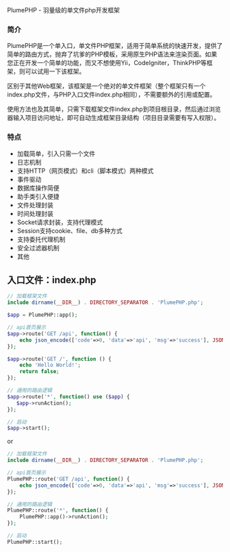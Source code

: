 PlumePHP - 羽量级的单文件php开发框架

### 简介

PlumePHP是一个单入口，单文件PHP框架，适用于简单系统的快速开发，提供了简单的路由方式，抛弃了坑爹的PHP模板，采用原生PHP语法来渲染页面。如果您正在开发一个简单的功能，而又不想使用Yii，CodeIgniter，ThinkPHP等框架，则可以试用一下该框架。

区别于其他Web框架，该框架是一个绝对的单文件框架（整个框架只有一个index.php文件，与PHP入口文件index.php相同），不需要额外的引用或配置。

使用方法也及其简单，只需下载框架文件index.php到项目根目录，然后通过浏览器输入项目访问地址，即可自动生成框架目录结构（项目目录需要有写入权限）。

### 特点

- 加载简单，引入只需一个文件
- 日志机制
- 支持HTTP（网页模式）和cli（脚本模式）两种模式
- 事件驱动
- 数据库操作简便
- 助手类引入便捷
- 文件处理封装
- 时间处理封装
- Socket请求封装，支持代理模式
- Session支持cookie、file、db多种方式
- 支持委托代理机制
- 安全过滤器机制
- 其他

## 入口文件：index.php

```php
// 加载框架文件
include dirname(__DIR__) . DIRECTORY_SEPARATOR . 'PlumePHP.php';

$app = PlumePHP::app();

// api首页展示
$app->route('GET /api', function() {
    echo json_encode(['code'=>0, 'data'=>'api', 'msg'=>'success'], JSON_UNESCAPED_UNICODE);
});

$app->route('GET /', function () {
    echo 'Hello World!';
    return false;
});

// 通用的路由逻辑
$app->route('*', function() use ($app) {
   $app->runAction();
});

// 启动
$app->start();
```

or 

```php
// 加载框架文件
include dirname(__DIR__) . DIRECTORY_SEPARATOR . 'PlumePHP.php';

// api首页展示
PlumePHP::route('GET /api', function() {
    echo json_encode(['code'=>0, 'data'=>'api', 'msg'=>'success'], JSON_UNESCAPED_UNICODE);
});

// 通用的路由逻辑
PlumePHP::route('*', function() {
    PlumePHP::app()->runAction();
});

// 启动
PlumePHP::start();
```
